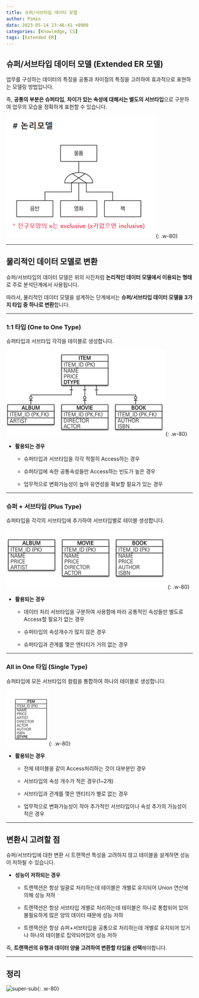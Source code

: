 ```yaml
---
title: 슈퍼/서브타입 데이터 모델
author: Psmin
data: 2023-05-14 23:46:41 +0900
categories: [Knowledge, CS]
tags: [Extended ER]
---
```


## 슈퍼/서브타입 데이터 모델 (Extended ER 모델)

업무를 구성하는 데이터의 특징을 공통과 차이점의 특징을 고려하여 효과적으로 표현하는 모델링 방법입니다.

즉, **공통의 부분은 슈퍼타입**, **차이가 있는 속성에 대해서는 별도의 서브타입**으로 구분하여 업무의 모습을 정확하게 표현할 수 있습니다.

![extended-er](/assets/img/extended-er.png){: .w-80}

---

## 물리적인 데이터 모델로 변환

슈퍼/서브타입의 데이터 모델은 위의 사진처럼 **논리적인 데이터 모델에서 이용되는 형태**로 주로 분석단계에서 사용됩니다.

따라서, 물리적인 데이터 모델을 설계하는 단계에서는 **슈퍼/서브타입 데이터 모델을 3가지 타입 중 하나로 변환**합니다.

---

### 1:1 타입 (One to One Type)

슈퍼타입과 서브타입 각각을 테이블로 생성합니다.

![identity](/assets/img/identity.png){: .w-80}

- **활용되는 경우**

  - 슈퍼타입과 서브타입을 각각 적절히 Access하는 경우

  - 슈퍼타입에 속한 공통속성들만 Access하는 빈도가 높은 경우

  - 업무적으로 변화가능성이 높아 유연성을 확보할 필요가 있는 경우

---

### 슈퍼 + 서브타입 (Plus Type)

슈퍼타입을 각각의 서브타입에 추가하여 서브타입별로 테이블 생성합니다.

![rolldown](/assets/img/rolldown.png){: .w-80}

- **활용되는 경우**

  - 데이터 처리 서브타입을 구분하여 사용함에 따라 공통적인 속성들만 별도로 Access할 필요가 없는 경우

  - 슈퍼타입의 속성개수가 많지 않은 경우

  - 슈퍼타입과 관계를 맺은 엔티티가 거의 없는 경우

---

### All in One 타입 (Single Type)

슈퍼타입에 모든 서브타입의 컬럼을 통합하여 하나의 테이블로 생성합니다.

![rollup](/assets/img/rollup.png){: .w-80}

- **활용되는 경우**

  - 전체 테이블을 같이 Access처리하는 것이 대부분인 경우

  - 서브타입의 속성 개수가 적은 경우(1~2개)

  - 서브타입과 관계를 맺은 엔티티가 별로 없는 경우

  - 업무적으로 변화가능성이 작아 추가적인 서브타입이나 속성 추가의 가능성이 적은 경우

---

## 변환시 고려할 점

슈퍼/서브타입에 대한 변환 시 트랜잭션 특성을 고려하지 않고 테이블을 설계하면 성능이 저하될 수 있습니다.

- **성능이 저하되는 경우**

  - 트랜잭션은 항상 일괄로 처리하는데 테이블은 개별로 유지되어 Union 연산에 의해 성능 저하

  - 트랜잭션은 항상 서브타입 개별로 처리하는데 테이블은 하나로 통합되어 있어 불필요하게 많은 양의 데이터 때문에 성능 저하

  - 트랜잭션은 항상 슈퍼+서브타입을 공통으로 처리하는데 개별로 유지되어 있거나 하나의 테이블로 집약되어있어 성능 저하

즉, **트랜잭션의 유형과 데이터 양을 고려하여 변환할 타입을 선택**해야합니다.

---

## 정리

![super-sub](/assets/img/super-sub.png){: .w-80}
